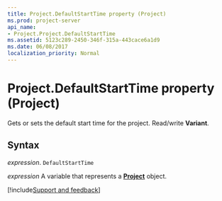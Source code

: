 ```yaml
---
title: Project.DefaultStartTime property (Project)
ms.prod: project-server
api_name:
- Project.Project.DefaultStartTime
ms.assetid: 5123c289-2450-346f-315a-443cace6a1d9
ms.date: 06/08/2017
localization_priority: Normal
---
```



# Project.DefaultStartTime property (Project)

Gets or sets the default start time for the project. Read/write  **Variant**.


## Syntax

_expression_. `DefaultStartTime`

_expression_ A variable that represents a **[Project](project.project.md)** object.

[!include[Support and feedback](~/includes/feedback-boilerplate.md)]
